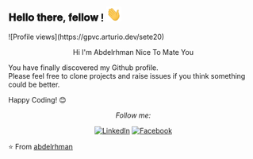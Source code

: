 <h2> 𝐇𝐞𝐥𝐥𝐨 𝐭𝐡𝐞𝐫𝐞, 𝐟𝐞𝐥𝐥𝐨𝐰 <developers/>! <img src="https://github.com/ABSphreak/ABSphreak/blob/master/gifs/Hi.gif" width="30px"></h2>
<!-- ![Profile_views](https://gpvc.arturio.dev/sete20) -->
![Profile views](https://gpvc.arturio.dev/sete20)
<div align="center" width="50">

 <p> Hi I'm Abdelrhman Nice To Mate You </p>

</div>

You have finally discovered my Github profile. <br>
Please feel free to clone projects and raise issues if you think something could be better.

Happy Coding! 😊

<div align="center">

<i>Follow me:</i><br>

<a href="https://www.linkedin.com/in/abdelrhman-abdullah-79508a185/" target="_blank"><img src="https://img.shields.io/badge/LinkedIn-%230077B5.svg?&style=flat-square&logo=linkedin&logoColor=white" alt="LinkedIn"></a>
<a href="https://www.facebook.com/sete20" target="_blank"><img src="https://img.shields.io/badge/Facebook-%231877F2.svg?&style=flat-square&logo=facebook&logoColor=white" alt="Facebook"></a>

</div>


⭐ From [abdelrhman](https://github.com/sete20)
